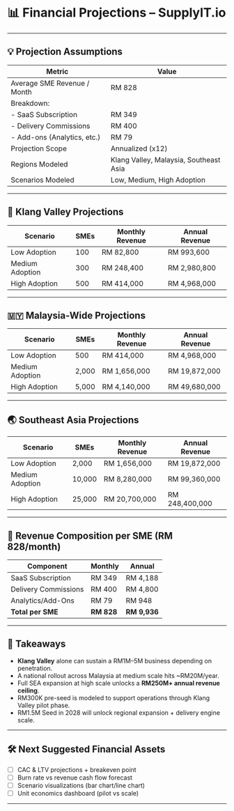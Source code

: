 # 📊 Financial Projections – SupplyIT.io

---

## 💡 Projection Assumptions

| Metric                         | Value               |
|-------------------------------|---------------------|
| Average SME Revenue / Month   | RM 828              |
| Breakdown:                    |                     |
| - SaaS Subscription           | RM 349              |
| - Delivery Commissions        | RM 400              |
| - Add-ons (Analytics, etc.)   | RM 79               |
| Projection Scope              | Annualized (x12)    |
| Regions Modeled               | Klang Valley, Malaysia, Southeast Asia |
| Scenarios Modeled             | Low, Medium, High Adoption |

---

## 📍 Klang Valley Projections

| Scenario           | SMEs | Monthly Revenue | Annual Revenue |
|--------------------|------|------------------|----------------|
| Low Adoption       | 100  | RM 82,800        | RM 993,600     |
| Medium Adoption    | 300  | RM 248,400       | RM 2,980,800   |
| High Adoption      | 500  | RM 414,000       | RM 4,968,000   |

---

## 🇲🇾 Malaysia-Wide Projections

| Scenario           | SMEs | Monthly Revenue | Annual Revenue |
|--------------------|------|------------------|----------------|
| Low Adoption       | 500  | RM 414,000       | RM 4,968,000   |
| Medium Adoption    | 2,000| RM 1,656,000     | RM 19,872,000  |
| High Adoption      | 5,000| RM 4,140,000     | RM 49,680,000  |

---

## 🌏 Southeast Asia Projections

| Scenario           | SMEs   | Monthly Revenue | Annual Revenue |
|--------------------|--------|------------------|----------------|
| Low Adoption       | 2,000  | RM 1,656,000     | RM 19,872,000  |
| Medium Adoption    | 10,000 | RM 8,280,000     | RM 99,360,000  |
| High Adoption      | 25,000 | RM 20,700,000    | RM 248,400,000 |

---

## 🧮 Revenue Composition per SME (RM 828/month)

| Component                | Monthly | Annual   |
|--------------------------|---------|----------|
| SaaS Subscription        | RM 349  | RM 4,188 |
| Delivery Commissions     | RM 400  | RM 4,800 |
| Analytics/Add-Ons        | RM 79   | RM 948   |
| **Total per SME**        | **RM 828** | **RM 9,936** |

---

## 📌 Takeaways

- **Klang Valley** alone can sustain a RM1M–5M business depending on penetration.
- A national rollout across Malaysia at medium scale hits ~RM20M/year.
- Full SEA expansion at high scale unlocks a **RM250M+ annual revenue ceiling**.
- RM300K pre-seed is modeled to support operations through Klang Valley pilot phase.
- RM1.5M Seed in 2028 will unlock regional expansion + delivery engine scale.

---

## 🛠 Next Suggested Financial Assets

- [ ] CAC & LTV projections + breakeven point
- [ ] Burn rate vs revenue cash flow forecast
- [ ] Scenario visualizations (bar chart/line chart)
- [ ] Unit economics dashboard (pilot vs scale)

---
